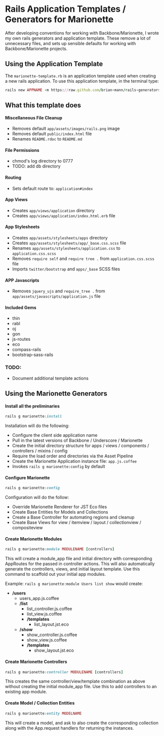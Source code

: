 # Rails Application Templates / Generators for Marionette

After developing conventions for working with Backbone/Marionette, I wrote my own rails generators and application template.  These remove a lot of unnecessary files, and sets up sensible defaults for working with Backbone/Marionette projects.

## Using the Application Template

The `marionette-template.rb` is an application template used when creating a new rails application.  To use this application template, in the terminal type:

```ruby
rails new APPNAME -m https://raw.github.com/brian-mann/rails-generators/master/marionette-template.rb
```

## What this template does

#### Miscellaneous File Cleanup
* Removes default `app/assets/images/rails.png` image
* Removes default `public/index.html` file
* Renames `README.rdoc` to `README.md`

#### File Permissions
* chmod's log directory to 0777
* TODO: add db directory

#### Routing
* Sets default route to: `application#index`

#### App Views
* Creates `app/views/application` directory
* Creates `app/views/application/index.html.erb` file

#### App Stylesheets
* Creates `app/assets/stylesheets/apps` directory
* Creates `app/assets/stylesheets/app/_base.css.scss` file
* Renames `app/assets/stylesheets/application.css` to `application.css.scss`
* Removes `require self` and `require tree .` from `application.css.scss` file
* Imports `twitter/bootstrap` and `apps/_base` SCSS files

#### APP Javascripts
* Removes `jquery_ujs` and `require_tree .` from `app/assets/javascripts/application.js` file

#### Included Gems
* thin
* rabl
* oj
* gon
* js-routes
* eco
* compass-rails
* bootstrap-sass-rails

### TODO:
* Document additional template actions

## Using the Marionette Generators

#### Install all the preliminaries

```ruby
rails g marionette:install
```

Installation will do the following:
* Configure the client side application name
* Pull in the latest versions of Backbone / Underscore / Marionette
* Create the initial directory structure for apps / views / components / controllers / mixins / config
* Require the load order and directories via the Asset Pipeline
* Create the Marionette Application instance file: `app.js.coffee`
* Invokes `rails g marionette:config` by default

#### Configure Marionette

```ruby
rails g marionette:config
```

Configuration will do the follow:
* Override Marionette Renderer for JST Eco files
* Create Base Entities for Models and Collections
* Create a Base Controller for automating regions and cleanup
* Create Base Views for view / itemview / layout / collectionview / compositeview

#### Create Marionette Modules

```ruby
rails g marionette:module MODULENAME [controllers]
```

This will create a module_app file and initial directory with corresponding AppRoutes for the passed in controller actions.  This will also automatically generate the controllers, views, and initial layout template.  Use this command to scaffold out your initial app modules.

Example: `rails g marionette:module Users list show` would create:

* __/users__
	* users_app.js.coffee
	* __/list__
		* list_controller.js.coffee
		* list_view.js.coffee
		* __/templates__
			* list_layout.jst.eco
	* __/show__
		* show_controller.js.coffee
		* show_view.js.coffee
		* __/templates__
			* show_layout.jst.eco

#### Create Marionette Controllers

```ruby
rails g marionette:controller MODULENAME [controllers]
```

This creates the same controller/view/template combination as above without creating the initial module_app file.  Use this to add controllers to an existing app module.

#### Create Model / Collection Entities

```ruby
rails g marionette:entity MODELNAME
```

This will create a model, and ask to also create the corresponding collection along with the App.request handlers for returning the instances.